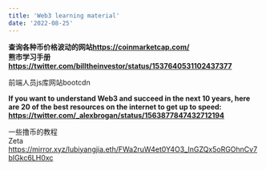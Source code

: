 ```yaml
---
title: 'Web3 learning material'
date: '2022-08-25'
---
```


**查询各种币价格波动的网站<https://coinmarketcap.com/>**  
**熊市学习手册<https://twitter.com/billtheinvestor/status/1537640531102437377>**  

前端人员js库网站bootcdn


**If you want to understand Web3 and succeed in the next 10 years, here are 20 of the best resources on the internet to get up to speed: <https://twitter.com/_alexbrogan/status/1563877847432712194>**

一些撸币的教程  
Zeta <https://mirror.xyz/lubiyangjia.eth/FWa2ruW4et0Y4O3_InGZQx5oRGOhnCv7bIGkc6LH0xc>
